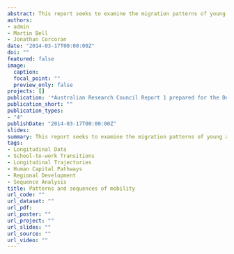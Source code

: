 ```yaml
---
abstract: This report seeks to examine the migration patterns of young adults in Victoria by drawing on two unique sources of data the Australian Migration Database (AIM) and the 2003 Longitudinal Survey of Australia Youth (LSAY). The report begins by establishing the aims of the analyses before proceeding to review previous work on migration as a way to establish the conceptual framework for exploring the movements of young adults up and down the urban hierarchy as they transition from school to higher education and work. Then, the document describes the two data sources and methodological approach used for the analyses, and identifies main issues that prevent the disaggregation of LSAY data at a lower spatial scale than a dichotomous metro-regional approach. Using data from the AIM database, the spatial patterns of young people in Victoria are explored before we focus on the sequences of these moves to determine the extent and timing of return migration to regional Victoria by drawing on data from the 2003 LSAY. This report ends by outlining the way forward for the project by describing the approach that will be adopted to tackle the original research questions, and the way this report fits under these questions.
authors:
- admin
- Martin Bell
- Jonathan Corcoran
date: "2014-03-17T00:00:00Z"
doi: ""
featured: false
image:
  caption: 
  focal_point: ""
  preview_only: false
projects: []
publication: '*Australian Research Council Report 1 prepared for the Department of Planning and Community Development. Spatial Analysis and Research Branch. State Government Victoria*'
publication_short: ""
publication_types:
- "4"
publishDate: "2014-03-17T00:00:00Z"
slides: 
summary: This report seeks to examine the migration patterns of young adults in Victoria, Australia.
tags:
- Longitudinal Data
- School-to-work Transitions
- Longitudinal Trajectories
- Human Capital Pathways
- Regional Development
- Sequence Analysis
title: Patterns and sequences of mobility
url_code: ""
url_dataset: ""
url_pdf: 
url_poster: ""
url_project: ""
url_slides: ""
url_source: ""
url_video: ""
---
```



